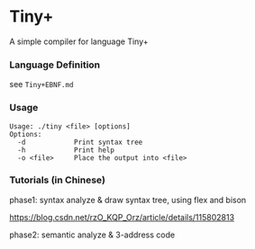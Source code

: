# Tiny+

A simple compiler for language Tiny+

### Language Definition

see `Tiny+EBNF.md`

### Usage

```
Usage: ./tiny <file> [options]
Options:
  -d            Print syntax tree
  -h            Print help
  -o <file>     Place the output into <file>
```

### Tutorials (in Chinese)

phase1: syntax analyze & draw syntax tree, using flex and bison

https://blog.csdn.net/rzO_KQP_Orz/article/details/115802813

phase2: semantic analyze & 3-address code
